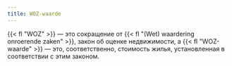 ```yaml
---
title: WOZ-waarde
---
```


{{< fl "WOZ" >}} — это сокращение от {{< fl "(Wet) waardering onroerende zaken" >}}, закон об оценке недвижимости, а {{< fl "WOZ-waarde" >}} — это, соответственно, стоимость жилья, установленная в соответствии с этим законом.

<!--more-->